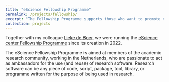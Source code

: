 ```yaml
---
title: "eScience Fellowship Programme"
permalink: /projects/fellowship/
excerpt: "The Fellowship Programme supports those who want to promote or improve the awareness and use of open and sustainable research software within their institute or academic community."
collection: projects
---
```


Together with my colleague [Lieke de Boer](https://www.esciencecenter.nl/team/lieke-de-boer/), we were running the [eScience center Fellowship Programme](https://www.esciencecenter.nl/fellowship-programme/) since its creation in 2022.

The eScience Fellowship Programme is aimed at members of the academic research community, working in the Netherlands, who are passionate to act as ambassadors for the use (and reuse) of research software. Research software can be any piece of code, script, package, tool, library, or programme written for the purpose of being used in research. 
